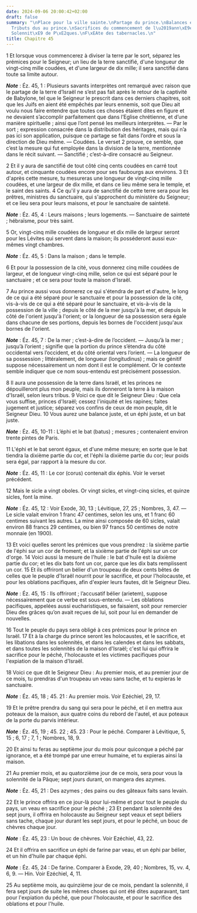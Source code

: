 ```yaml
---
date: 2024-09-06 20:00:42+02:00
draft: false
summary: "\nPlace pour la ville sainte.\nPartage du prince.\nBalances et mesures justes.\n\
  Tributs dus au prince.\nSacrifices du commencement de l\u2019ann\xE9e sainte.\n\
  Solennit\xE9 de P\xE2ques.\nF\xEAte des tabernacles.\n"
title: Chapitre 45
---
```





1 Et lorsque vous commencerez à diviser la terre par le sort, séparez les prémices pour le Seigneur; un lieu de la terre sanctifié, d'une longueur de vingt-cinq mille coudées, et d'une largeur de dix mille; il sera sanctifié dans toute sa limite autour.

***Note*** :  Éz. 45, 1 : Plusieurs savants interprètes ont remarqué avec raison que le partage de la terre d’Israël ne s’est pas fait après le retour de la captivité de Babylone, tel que le Seigneur le prescrit dans ces derniers chapitres, soit que les Juifs en aient été empêchés par leurs ennemis, soit que Dieu ait voulu nous faire entendre que toutes ces choses étaient dites en figure et ne devaient s’accomplir parfaitement que dans l’Eglise chrétienne, et d’une manière spirituelle ; ainsi que l’ont pensé les meilleurs interprètes. ― Par le sort ; expression consacrée dans la distribution des héritages, mais qui n’a pas ici son application, puisque ce partage se fait dans l’ordre et sous la direction de Dieu même. ― Coudées. Le verset 2 prouve, ce semble, que c’est la mesure qui fut employée dans la division de la terre, mentionnée dans le récit suivant. ― Sanctifié ; c’est-à-dire consacré au Seigneur.

2 Et il y aura de sanctifié de tout côté cinq cents coudées en carré tout autour, et cinquante coudées encore pour ses faubourgs aux environs. 3 Et d'après cette mesure, tu mesureras une longueur de vingt-cinq mille coudées, et une largeur de dix mille, et dans ce lieu même sera le temple, et le saint des saints. 4 Ce qu'il y aura de sanctifié de cette terre sera pour les prêtres, ministres du sanctuaire, qui s'approchent du ministère du Seigneur; et ce lieu sera pour leurs maisons, et pour le sanctuaire de sainteté.

***Note*** :  Éz. 45, 4 : Leurs maisons ; leurs logements. ― Sanctuaire de sainteté ; hébraïsme, pour très saint.

5 Or, vingt-cinq mille coudées de longueur et dix mille de largeur seront pour les Lévites qui servent dans la maison; ils posséderont aussi eux-mêmes vingt chambres.

***Note*** :  Éz. 45, 5 : Dans la maison ; dans le temple.


6 Et pour la possession de la cité, vous donnerez cinq mille coudées de largeur, et de longueur vingt-cinq mille, selon ce qui est séparé pour le sanctuaire ; et ce sera pour toute la maison d'Israël.


7 Au prince aussi vous donnerez ce qui s'étendra de part et d'autre, le long de ce qui a été séparé pour le sanctuaire et pour la possession de la cité, vis-à-vis de ce qui a été séparé pour le sanctuaire, et vis-à-vis de la possession de la ville ; depuis le côté de la mer jusqu'à la mer, et depuis le côté de l'orient jusqu'à l'orient; or la longueur de sa possession sera égale dans chacune de ses portions, depuis les bornes de l'occident jusqu'aux bornes de l'orient.

***Note*** :  Éz. 45, 7 : De la mer ; c’est-à-dire de l’occident. ― Jusqu’à la mer ; jusqu’à l’orient ; signifie que la portion du prince s’étendra du côté occidental vers l’occident, et du côté oriental vers l’orient. ― La longueur de sa possession ; littéralement, de longueur (longitudinus) ; mais ce génitif suppose nécessairement un nom dont il est le complément. Or le contexte semble indiquer que ce nom sous-entendu est précisément possession.

8 Il aura une possession de la terre dans Israël, et les princes ne dépouilleront plus mon peuple, mais ils donneront la terre à la maison d'Israël, selon leurs tribus. 9 Voici ce que dit le Seigneur Dieu : Que cela vous suffise, princes d'Israël; cessez l'iniquité et les rapines; faites jugement et justice; séparez vos confins de ceux de mon peuple, dit le Seigneur Dieu. 10 Vous aurez une balance juste, et un éphi juste, et un bat juste.

***Note*** :  Éz. 45, 10-11 : L’éphi et le bat (batus) ; mesures ; contenaient environ trente pintes de Paris.

11 L'éphi et le bat seront égaux, et d'une même mesure; en sorte que le bat tiendra la dixième partie du cor, et l'éphi la dixième partie du cor; leur poids sera égal, par rapport à la mesure du cor.

***Note*** :  Éz. 45, 11 : Le cor (corus) contenait dix éphis. Voir le verset précédent.

12 Mais le sicle a vingt oboles. Or vingt sicles, et vingt-cinq sicles, et quinze sicles, font la mine.

***Note*** :  Éz. 45, 12 : Voir Exode, 30, 13 ; Lévitique, 27, 25 ; Nombres, 3, 47. ― Le sicle valait environ 1 franc 47 centimes, selon les uns, et 1 franc 60 centimes suivant les autres. La mine ainsi composée de 60 sicles, valait environ 88 francs 29 centimes, ou bien 97 francs 50 centimes de notre monnaie (en 1900).


13 Et voici quelles seront les prémices que vous prendrez : la sixième partie de l'éphi sur un cor de froment; et la sixième partie de l'éphi sur un cor d'orge. 14 Voici aussi la mesure de l'huile : le bat d'huile est la dixième partie du cor; et les dix bats font un cor, parce que les dix bats remplissent un cor. 15 Et ils offriront un bélier d'un troupeau de deux cents bêtes de celles que le peuple d'Israël nourrit pour le sacrifice, et pour l'holocauste, et pour les oblations pacifiques, afin d'expier leurs fautes, dit le Seigneur Dieu.

***Note*** :  Éz. 45, 15 : Ils offriront ; l’accusatif bélier (arietem), suppose nécessairement que ce verbe est sous-entendu. ― Les oblations pacifiques, appelées aussi eucharistiques, se faisaient, soit pour remercier Dieu des grâces qu’on avait reçues de lui, soit pour lui en demander de nouvelles.

16 Tout le peuple du pays sera obligé à ces prémices pour le prince en Israël. 17 Et à la charge du prince seront les holocaustes, et le sacrifice, et les libations dans les solennités, et dans les calendes et dans les sabbats, et dans toutes les solennités de la maison d'Israël; c'est lui qui offrira le sacrifice pour le péché, l'holocauste et les victimes pacifiques pour l'expiation de la maison d'Israël.


18 Voici ce que dit le Seigneur Dieu : Au premier mois, et au premier jour de ce mois, tu prendras d'un troupeau un veau sans tache, et tu expieras le sanctuaire.

***Note*** :  Éz. 45, 18 ; 45. 21 : Au premier mois. Voir Ezéchiel, 29, 17.

19 Et le prêtre prendra du sang qui sera pour le péché, et il en mettra aux poteaux de la maison, aux quatre coins du rebord de l'autel, et aux poteaux de la porte du parvis intérieur.

***Note*** :  Éz. 45, 19 ; 45. 22 ; 45. 23 : Pour le péché. Comparer à Lévitique, 5, 15 ; 6, 17 ; 7, 1 ; Nombres, 18, 9.

20 Et ainsi tu feras au septième jour du mois pour quiconque a péché par ignorance, et a été trompé par une erreur humaine, et tu expieras ainsi la maison.


21 Au premier mois, et au quatorzième jour de ce mois, sera pour vous la solennité de la Pâque; sept jours durant, on mangera des azymes.

***Note*** :  Éz. 45, 21 : Des azymes ; des pains ou des gâteaux faits sans levain.

22 Et le prince offrira en ce jour-là pour lui-même et pour tout le peuple du pays, un veau en sacrifice pour le péché ; 23 Et pendant la solennité des sept jours, il offrira en holocauste au Seigneur sept veaux et sept béliers sans tache, chaque jour durant les sept jours, et pour le péché, un bouc de chèvres chaque jour.

***Note*** :  Éz. 45, 23 : Un bouc de chèvres. Voir Ezéchiel, 43, 22.

24 Et il offrira en sacrifice un éphi de farine par veau, et un éphi par bélier, et un hin d'huile par chaque éphi.

***Note*** :  Éz. 45, 24 : De farine. Comparer à Exode, 29, 40 ; Nombres, 15, vv. 4, 6, 9. ― Hin. Voir Ezéchiel, 4, 11.


25 Au septième mois, au quinzième jour de ce mois, pendant la solennité, il fera sept jours de suite les mêmes choses qui ont été dites auparavant, tant pour l'expiation du péché, que pour l'holocauste, et pour le sacrifice des oblations et pour l'huile.

